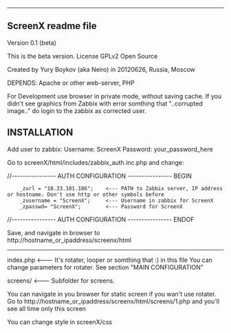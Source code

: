 -------------------------------
ScreenX readme file
-------------------------------


Version 0.1 (beta)

This is the beta version.
License GPLv2
Open Source

Created by Yury Boykov (aka Neiro) in 20120626, Russia, Moscow

DEPENDS: Apache or other web-server, PHP

For Development use browser in private mode, without saving cache.
If you didn't see graphics from Zabbix with error somthing that "..corrupted image.." do login to the zabbix as corrected user.



INSTALLATION
---------------

Add user to zabbix:
Username: ScreenX
Password: your_password_here

Go to screenX/html/includes/zabbix_auth.inc.php and change:

//---------------- AUTH CONFIGURATION ---------------- BEGIN

        _zurl = "10.33.101.186"; 	<--- PATH to Zabbix server, IP address or hostname. Don't use http or other symbols before
        _zusername = "ScreenX";  	<--- Username in zabbix for ScreenX
        _zpasswd= "ScreenX";		<--- Password for ScreenX

//---------------- AUTH CONFIGURATION ---------------- ENDOF


Save, and navigate in browser to http://hostname_or_ipaddress/screenx/html


----------


index.php	<--- It's rotater, looper or somthing that :)
	in this file You can change parameters for rotater. See section "MAIN CONFIGURATION"

screens/	<--- Subfolder for screens.



You can navigate in you browser for static screen if you wan't use rotater.
Go to http://hostname_or_ipaddress/screenx/html/screens/1.php
and you'll see all time only this screen

You can change style in screenX/css
